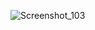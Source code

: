 ![Screenshot_103](https://github.com/Gerald-Ha/HotCold_Game/assets/53166232/04995d6a-36a0-40d2-8c3c-b676db6cf9b8)
